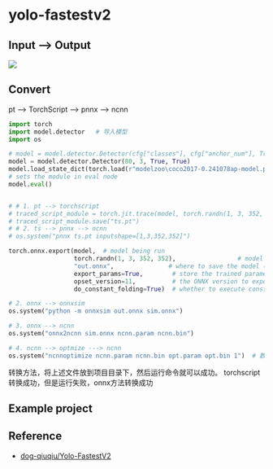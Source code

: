 # yolo-fastestv2

## Input --> Output

![](https://github.com/dog-qiuqiu/Yolo-FastestV2/raw/main/img/demo.png)

## Convert 

pt --> TorchScript --> pnnx  --> ncnn

```python
import torch
import model.detector   # 导入模型
import os

# model = model.detector.Detector(cfg["classes"], cfg["anchor_num"], True, True)
model = model.detector.Detector(80, 3, True, True)
model.load_state_dict(torch.load(r"modelzoo\coco2017-0.241078ap-model.pth"))
# sets the module in eval node
model.eval()


# # 1. pt --> torchscript
# traced_script_module = torch.jit.trace(model, torch.randn(1, 3, 352, 352))
# traced_script_module.save("ts.pt")
# # 2. ts --> pnnx --> ncnn
# os.system("pnnx ts.pt inputshape=[1,3,352,352]")

torch.onnx.export(model,  # model being run
                  torch.randn(1, 3, 352, 352),                 # model input (or a tuple for multiple inputs)
                  "out.onnx",               # where to save the model (can be a file or file-like object)
                  export_params=True,        # store the trained parameter weights inside the model file
                  opset_version=11,          # the ONNX version to export the model to
                  do_constant_folding=True)  # whether to execute constant folding for optimization

# 2. onnx --> onnxsim
os.system("python -m onnxsim out.onnx sim.onnx")

# 3. onnx --> ncnn
os.system("onnx2ncnn sim.onnx ncnn.param ncnn.bin")

# 4. ncnn --> optmize ---> ncnn
os.system("ncnnoptimize ncnn.param ncnn.bin opt.param opt.bin 1")  # 数字0 代表fp32 ；1代表fp16
```
转换方法，将上述文件放到项目目录下，然后运行命令就可以成功。
torchscript转换成功，但是运行失败，onnx方法转换成功

## Example project


  
## Reference

- [dog-qiuqiu/Yolo-FastestV2](https://github.com/dog-qiuqiu/Yolo-FastestV2)


